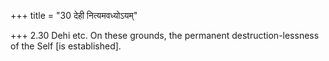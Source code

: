 +++
title = "30 देही नित्यमवध्योऽयम्"

+++
2.30 Dehi etc. On these grounds, the permanent destruction-lessness of
the Self \[is established\].
